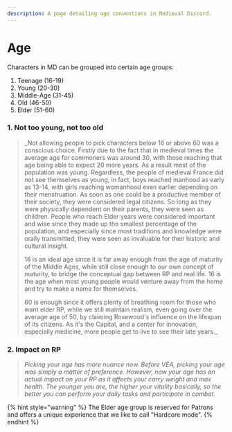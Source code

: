 ```yaml
---
description: A page detailing age conventions in Medieval Discord.
---
```


# Age

Characters in MD can be grouped into certain age groups:

1. Teenage \(16-19\)
2. Young \(20-30\)
3. Middle-Age \(31-45\)
4. Old \(46-50\)
5. Elder \(51-60\)

### 1. Not too young, not too old

> _Not allowing people to pick characters below 16 or above 60 was a conscious choice. Firstly due to the fact that in medieval times the average age for commoners was around 30, with those reaching that age being able to expect 20 more years. As a result most of the population was young. Regardless, the people of medieval France did not see themselves as young, in fact, boys reached manhood as early as 13-14, with girls reaching womanhood even earlier depending on their menstruation. As soon as one could be a productive member of their society, they were considered legal citizens. So long as they were physically dependent on their parents, they were seen as children. People who reach Elder years were considered important and wise since they made up the smallest percentage of the population, and especially since most traditions and knowledge were orally transmitted, they were seen as invaluable for their historic and cultural insight.  
>   
> 16 is an ideal age since it is far away enough from the age of maturity of the Middle Ages, while still close enough to our own concept of maturity, to bridge the conceptual gap between RP and real life. 16 is the age when most young people would venture away from the home and try to make a name for themselves.  
>   
> 60 is enough since it offers plenty of breathing room for those who want elder RP, while we still maintain realism, even going over the average age of 50, by claiming Rosewood's influence on the lifespan of its citizens. As it's the Capital, and a center for innovation, especially medicine, more people get to live to see their late years._

### 2. Impact on RP

> _Picking your age has more nuance now. Before VEA, picking your age was simply a matter of preference. However, now your age has an actual impact on your RP as it affects your carry weight and max health. The younger you are, the higher your vitality basically, so the better you can perform your daily tasks and participate in combat._

{% hint style="warning" %}
The Elder age group is reserved for Patrons and offers a unique experience that we like to call "Hardcore mode".
{% endhint %}

